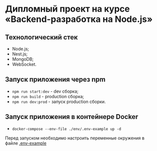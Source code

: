 # Дипломный проект на курсе «Backend-разработка на Node.js»

## Технологический стек

- Node.js;
- Nest.js;
- MongoDB;
- WebSocket.

## Запуск приложения через npm

- `npm run start:dev` - dev сборка;
- `npm run build` - production сборка;
- `npm run dev:prod` - запуск production сборки.


## Запуск приложения в контейнере Docker

- `docker-compose --env-file ./env/.env-example up -d`

Перед запуском необходимо настроить переменные окружения в файле [.env-example](env%2F.env-example)